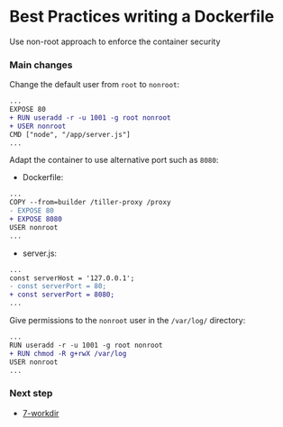 # Best Practices writing a Dockerfile

Use non-root approach to enforce the container security

### Main changes

Change the default user from `root` to `nonroot`:

```diff
...
EXPOSE 80
+ RUN useradd -r -u 1001 -g root nonroot
+ USER nonroot
CMD ["node", "/app/server.js"]
...
```

Adapt the container to use alternative port such as `8080`:

- Dockerfile:

```diff
...
COPY --from=builder /tiller-proxy /proxy
- EXPOSE 80
+ EXPOSE 8080
USER nonroot
...
```

- server.js:

```diff
...
const serverHost = '127.0.0.1';
- const serverPort = 80;
+ const serverPort = 8080;
...
```

Give permissions to the `nonroot` user in the `/var/log/` directory:

```diff
...
RUN useradd -r -u 1001 -g root nonroot
+ RUN chmod -R g+rwX /var/log
USER nonroot
...
```

### Next step

- [7-workdir](https://github.com/juan131/dockerfile-best-practices/tree/7-workdir)